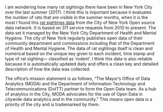 I am wondering how many rat sightings there have been in New York City over the last summer (2017). I think this is important because it evaluates the number of rats that are visible in the summer months, when it is the most I found this [rat sightings data](https://opendata.cityofnewyork.us/overview/) from the City of New York Open source data network. It is based on 311 service requests from 2010 to present. The data set it managed by the New York City Department of Health and Mental Hygiene. The city of New York regularly publishes open data of their community department and commissions including that of the Department of Health and Mental Hygiene. The data of rat sightings itself is clean and numerical based on the unique key given to each incident, time stamp and type of rat sighting— classified as ‘rodent’. I think this data is also reliable because it is automatically updated daily and offers a clean key and detailed description of how the data was collected.

The office’s mission statement is as follows, “The Mayor’s Office of Data Analytics (MODA) and the Department of Information Technology and Telecommunications (DoITT) partner to form the Open Data team. As a hub of analytics in the City, MODA advocates for the use of Open Data in citywide data analytics and in the community.” This means open data is a priority of the city and is trademarked by them. 
